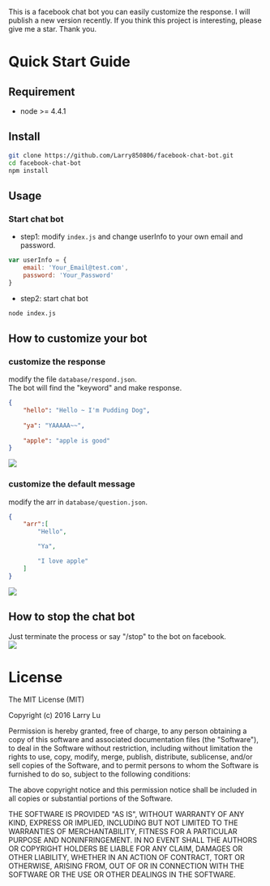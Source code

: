 This is a facebook chat bot you can easily customize the response. I will publish a new version recently. If you think this project is interesting, please give me a star. Thank you.

# Quick Start Guide

## Requirement

- node >= 4.4.1

## Install

```bash
git clone https://github.com/Larry850806/facebook-chat-bot.git
cd facebook-chat-bot
npm install
```

##  Usage

### Start chat bot

- step1: modify `index.js` and change userInfo to your own email and password.

```javascript
var userInfo = {
    email: 'Your_Email@test.com',
    password: 'Your_Password'
}
```

- step2: start chat bot

```bash
node index.js
```

##  How to customize your bot

### customize the response

modify the file `database/respond.json`.<br>
The bot will find the "keyword" and make response.
```json
{
    "hello": "Hello ~ I'm Pudding Dog",
    
    "ya": "YAAAAA~~",
    
    "apple": "apple is good"
}
```
<img src="http://imgur.com/bnmWWkm.png">


### customize the default message
modify the arr in `database/question.json`.<br>
```json
{
    "arr":[
        "Hello", 

        "Ya",

        "I love apple"
    ]
}
```
<img src="http://imgur.com/JfLi0Lj.png">

## How to stop the chat bot

Just terminate the process or say "/stop" to the bot on facebook.<br>
<img src="http://imgur.com/kAiqPAF.png">




# License

The MIT License (MIT)

Copyright (c) 2016 Larry Lu

Permission is hereby granted, free of charge, to any person obtaining a copy
of this software and associated documentation files (the "Software"), to deal
in the Software without restriction, including without limitation the rights
to use, copy, modify, merge, publish, distribute, sublicense, and/or sell
copies of the Software, and to permit persons to whom the Software is
furnished to do so, subject to the following conditions:

The above copyright notice and this permission notice shall be included in all
copies or substantial portions of the Software.

THE SOFTWARE IS PROVIDED "AS IS", WITHOUT WARRANTY OF ANY KIND, EXPRESS OR
IMPLIED, INCLUDING BUT NOT LIMITED TO THE WARRANTIES OF MERCHANTABILITY,
FITNESS FOR A PARTICULAR PURPOSE AND NONINFRINGEMENT. IN NO EVENT SHALL THE
AUTHORS OR COPYRIGHT HOLDERS BE LIABLE FOR ANY CLAIM, DAMAGES OR OTHER
LIABILITY, WHETHER IN AN ACTION OF CONTRACT, TORT OR OTHERWISE, ARISING FROM,
OUT OF OR IN CONNECTION WITH THE SOFTWARE OR THE USE OR OTHER DEALINGS IN THE
SOFTWARE.
